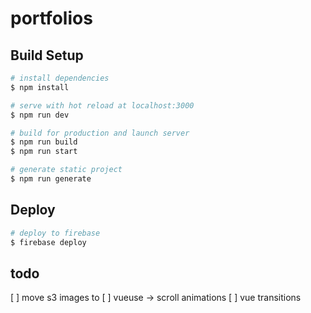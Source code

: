 # portfolios

## Build Setup

```bash
# install dependencies
$ npm install

# serve with hot reload at localhost:3000
$ npm run dev

# build for production and launch server
$ npm run build
$ npm run start

# generate static project
$ npm run generate
```


## Deploy

```bash
# deploy to firebase
$ firebase deploy
```

## todo
[ ] move s3 images to 
[ ] vueuse -> scroll animations
[ ] vue transitions